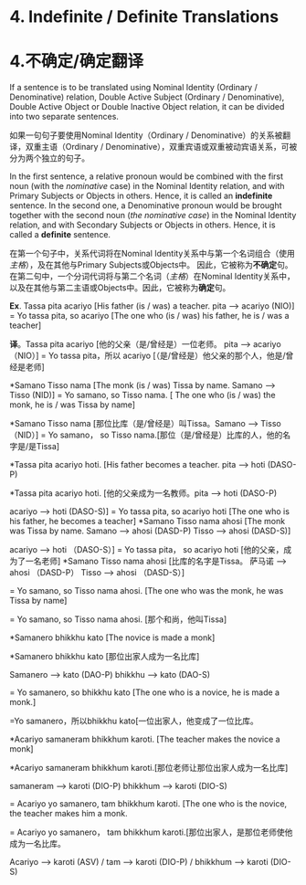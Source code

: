 # **4. Indefinite / Definite** Translations 
# **4.不确定/确定**翻译
If a sentence is to be translated using Nominal Identity (Ordinary / 
Denominative) relation, Double Active Subject (Ordinary / Denominative), Double 
Active Object or Double Inactive Object relation, it can be divided into two separate 
sentences.

如果一句句子要使用Nominal Identity（Ordinary / Denominative）的关系被翻译，双重主语（Ordinary / Denominative），双重宾语或双重被动宾语关系，可被分为两个独立的句子。

 In the first sentence, a relative pronoun would be combined with the first noun 
(with the *nominative* case) in the Nominal Identity relation, and with Primary Subjects 
or Objects in others. Hence, it is called an **indefinite** sentence. In the second one, a 
Denominative pronoun would be brought together with the second noun (*the 
*nominative* case*) in the Nominal Identity relation, and with Secondary Subjects or 
Objects in others. Hence, it is called a **definite** sentence. 

在第一个句子中，关系代词将在Nominal Identity关系中与第一个名词组合（使用*主格*），及在其他与Primary Subjects或Objects中。 因此，它被称为**不确定**句。 在第二句中，一个分词代词将与第二个名词（*主格*）在Nominal Identity关系中，以及在其他与第二主语或Objects中。因此，它被称为**确定**句。

 **Ex**. Tassa pita acariyo [His father (is / was) a teacher. pita --> acariyo (NIO)] 
= Yo tassa pita, so acariyo [The one who (is / was) his father, he is / was a teacher] 

**译**。Tassa pita acariyo [他的父亲（是/曾经是）一位老师。 pita --> acariyo （NIO）] = Yo tassa pita，所以 acariyo [（是/曾经是）他父亲的那个人，他是/曾经是老师]

*Samano Tisso nama [The monk (is / was) Tissa by name. Samano --> Tisso (NID)] = Yo samano, so Tisso nama. [ The one who (is / was) the monk, he is / was Tissa by name] 

*Samano Tisso nama [那位比库（是/曾经是）叫Tissa。Samano --> Tisso （NID）] = Yo samano， so Tisso nama.[那位（是/曾经是）比库的人，他的名字是/是Tissa]

*Tassa pita acariyo hoti. [His father becomes a teacher. pita --> hoti (DASO-P) 

*Tassa pita acariyo hoti. [他的父亲成为一名教师。pita --> hoti (DASO-P) 

 acariyo --> hoti (DASO-S)] 
= Yo tassa pita, so acariyo hoti [The one who is his father, he becomes a teacher] 
*Samano Tisso nama ahosi [The monk was Tissa by name. 
Samano --> ahosi (DASD-P) Tisso --> ahosi (DASD-S)] 

 acariyo --> hoti （DASO-S）] = Yo tassa pita， so acariyo hoti [他的父亲，成为了一名老师] *Samano Tisso nama ahosi [比库的名字是Tissa。 萨马诺 --> ahosi （DASD-P） Tisso --> ahosi （DASD-S）] 
 
 
 
= Yo samano, so Tisso nama ahosi. [The one who was the monk, he was Tissa by 
name]

= Yo samano, so Tisso nama ahosi. [那个和尚，他叫Tissa]

 *Samanero bhikkhu kato [The novice is made a monk] 

 *Samanero bhikkhu kato [那位出家人成为一名比库]
 
 Samanero --> kato (DAO-P) 
 bhikkhu --> kato (DAO-S) 
 
 = Yo samanero, so bhikkhu kato [The one who is a novice, he is made a monk.] 

=Yo samanero，所以bhikkhu kato[一位出家人，他变成了一位比库。

*Acariyo samaneram bhikkhum karoti. [The teacher makes the novice a monk] 

*Acariyo samaneram bhikkhum karoti.[那位老师让那位出家人成为一名比库]

 samaneram --> karoti (DIO-P) bhikkhum --> karoti (DIO-S) 
 
 = Acariyo yo samanero, tam bhikkhum karoti. [The one who is the novice, the teacher 
makes him a monk. 

= Acariyo yo samanero， tam bhikkhum karoti.[那位出家人，是那位老师使他成为一名比库。

Acariyo --> karoti (ASV) / tam --> karoti (DIO-P) / bhikkhum --> karoti (DIO-S)